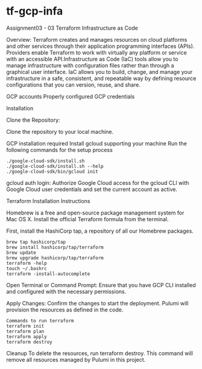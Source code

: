 # tf-gcp-infa

Assignment03 - 03 Terraform
Infrastructure as Code

Overview:
Terraform creates and manages resources on cloud platforms and other services through their application programming interfaces (APIs). Providers enable Terraform to work with virtually any platform or service with an accessible API.Infrastructure as Code (IaC) tools allow you to manage infrastructure with configuration files rather than through a graphical user interface. IaC allows you to build, change, and manage your infrastructure in a safe, consistent, and repeatable way by defining resource configurations that you can version, reuse, and share.

GCP accounts
Properly configured GCP credentials

Installation

Clone the Repository:

Clone the repository to your local machine.

GCP installation required
Install gcloud supporting your machine
Run the following commands for the setup process
```
./google-cloud-sdk/install.sh
./google-cloud-sdk/install.sh --help
./google-cloud-sdk/bin/gcloud init

```



gcloud auth login: Authorize Google Cloud access for the gcloud CLI with Google Cloud user credentials and set the current account as active.

Terraform Installation Instructions

Homebrew is a free and open-source package management system for Mac OS X. Install the official Terraform formula from the terminal.

First, install the HashiCorp tap, a repository of all our Homebrew packages.
```
brew tap hashicorp/tap
brew install hashicorp/tap/terraform
brew update
brew upgrade hashicorp/tap/terraform
terraform -help
touch ~/.bashrc
terraform -install-autocomplete

```


Open Terminal or Command Prompt: Ensure that you have GCP CLI installed and configured with the necessary permissions.

Apply Changes:
Confirm the changes to start the deployment. Pulumi will provision the resources as defined in the code.

```
Commands to run terraform
terraform init
terraform plan
terraform apply
terraform destroy
```

Cleanup
To delete the resources, run terraform destroy. This command will remove all resources managed by Pulumi in this project.
